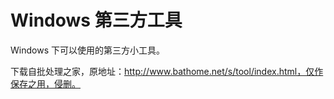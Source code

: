 # Windows 第三方工具
Windows 下可以使用的第三方小工具。

下载自批处理之家，原地址：http://www.bathome.net/s/tool/index.html，仅作保存之用，侵删。

